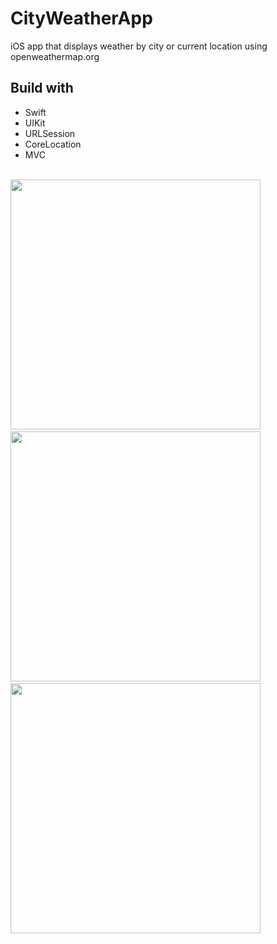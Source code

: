 # CityWeatherApp
iOS app that displays weather by city or current location using openweathermap.org

## Build with
- Swift
- UIKit
- URLSession
- CoreLocation
- MVC
</br>
<img src="https://github.com/bulaatt/CityWeatherApp/assets/132290617/4607509c-8665-4e6d-aad8-a55bc13e9c56" height="400">&nbsp;&nbsp;&nbsp;&nbsp;<img src="https://github.com/bulaatt/CityWeatherApp/assets/132290617/b8b6c05f-a4c4-460d-8ae4-150d8510a29a" height="400">&nbsp;&nbsp;&nbsp;&nbsp;<img src="https://github.com/bulaatt/CityWeatherApp/assets/132290617/09f90078-710b-4b01-8035-84d3dc548d3b" height="400">
